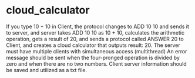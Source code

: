 # cloud_calculator
If you type 10 + 10 in Client, the protocol changes to ADD 10 10 and sends it to server, and server takes ADD 10 10 as 10 + 10, calculates the arithmetic operation, gets a result of 20, and sends a protocol called ANSWER 20 to Client, and creates a cloud calculator that outputs result: 20.
The server must have multiple clients with simultaneous access (multithread)
An error message should be sent when the four-pronged operation is divided by zero and when there are no two numbers.
Client server information should be saved and utilized as a txt file.
